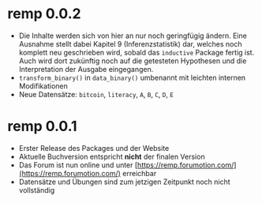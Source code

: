 # remp 0.0.2

- Die Inhalte werden sich von hier an nur noch geringfügig ändern. Eine Ausnahme stellt dabei Kapitel 9 (Inferenzstatistik) dar, welches noch komplett neu geschrieben wird, sobald das `inductive` Package fertig ist. Auch wird dort zukünftig noch auf die getesteten Hypothesen und die Interpretation der Ausgabe eingegangen.
- `transform_binary()` in `data_binary()` umbenannt mit leichten internen Modifikationen
- Neue Datensätze: `bitcoin`, `literacy`, `A`, `B`, `C`, `D`, `E`

# remp 0.0.1

- Erster Release des Packages und der Website
- Aktuelle Buchversion entspricht **nicht** der finalen Version
- Das Forum ist nun online und unter [https://remp.forumotion.com/](https://remp.forumotion.com/) erreichbar
- Datensätze und Übungen sind zum jetzigen Zeitpunkt noch nicht vollständig
